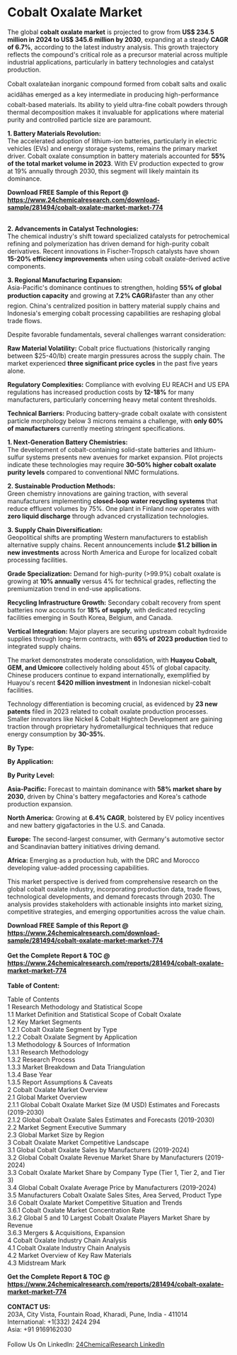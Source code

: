 <h1>Cobalt Oxalate Market</h1><p>The global <strong>cobalt oxalate market</strong> is projected to grow from <strong>US$ 234.5 million in 2024 to US$ 345.6 million by 2030</strong>, expanding at a steady <strong>CAGR of 6.7%</strong>, according to the latest industry analysis. This growth trajectory reflects the compound's critical role as a precursor material across multiple industrial applications, particularly in battery technologies and catalyst production.</p><p>Cobalt oxalateâan inorganic compound formed from cobalt salts and oxalic acidâhas emerged as a key intermediate in producing high-performance cobalt-based materials. Its ability to yield ultra-fine cobalt powders through thermal decomposition makes it invaluable for applications where material purity and controlled particle size are paramount.</p><p><strong>1. Battery Materials Revolution:</strong><br>
The accelerated adoption of lithium-ion batteries, particularly in electric vehicles (EVs) and energy storage systems, remains the primary market driver. Cobalt oxalate consumption in battery materials accounted for <strong>55% of the total market volume in 2023</strong>. With EV production expected to grow at 19% annually through 2030, this segment will likely maintain its dominance.</p><div><b>Download FREE Sample of this Report @ 
            <a href="https://www.24chemicalresearch.com/download-sample/281494/cobalt-oxalate-market-market-774">
            https://www.24chemicalresearch.com/download-sample/281494/cobalt-oxalate-market-market-774</a></b></div><br><p><strong>2. Advancements in Catalyst Technologies:</strong><br>
The chemical industry's shift toward specialized catalysts for petrochemical refining and polymerization has driven demand for high-purity cobalt derivatives. Recent innovations in Fischer-Tropsch catalysts have shown <strong>15-20% efficiency improvements</strong> when using cobalt oxalate-derived active components.</p><p><strong>3. Regional Manufacturing Expansion:</strong><br>
Asia-Pacific's dominance continues to strengthen, holding <strong>55% of global production capacity</strong> and growing at <strong>7.2% CAGR</strong>âfaster than any other region. China's centralized position in battery material supply chains and Indonesia's emerging cobalt processing capabilities are reshaping global trade flows.</p><p>Despite favorable fundamentals, several challenges warrant consideration:</p><p><strong>Raw Material Volatility:</strong> Cobalt price fluctuations (historically ranging between $25-40/lb) create margin pressures across the supply chain. The market experienced <strong>three significant price cycles</strong> in the past five years alone.</p><p><strong>Regulatory Complexities:</strong> Compliance with evolving EU REACH and US EPA regulations has increased production costs by <strong>12-18%</strong> for many manufacturers, particularly concerning heavy metal content thresholds.</p><p><strong>Technical Barriers:</strong> Producing battery-grade cobalt oxalate with consistent particle morphology below 3 microns remains a challenge, with <strong>only 60% of manufacturers</strong> currently meeting stringent specifications.</p><p><strong>1. Next-Generation Battery Chemistries:</strong><br>
The development of cobalt-containing solid-state batteries and lithium-sulfur systems presents new avenues for market expansion. Pilot projects indicate these technologies may require <strong>30-50% higher cobalt oxalate purity levels</strong> compared to conventional NMC formulations.</p><p><strong>2. Sustainable Production Methods:</strong><br>
Green chemistry innovations are gaining traction, with several manufacturers implementing <strong>closed-loop water recycling systems</strong> that reduce effluent volumes by 75%. One plant in Finland now operates with <strong>zero liquid discharge</strong> through advanced crystallization technologies.</p><p><strong>3. Supply Chain Diversification:</strong><br>
Geopolitical shifts are prompting Western manufacturers to establish alternative supply chains. Recent announcements include <strong>$1.2 billion in new investments</strong> across North America and Europe for localized cobalt processing facilities.</p><p><strong>Grade Specialization:</strong> Demand for high-purity (&gt;99.9%) cobalt oxalate is growing at <strong>10% annually</strong> versus 4% for technical grades, reflecting the premiumization trend in end-use applications.</p><p><strong>Recycling Infrastructure Growth:</strong> Secondary cobalt recovery from spent batteries now accounts for <strong>18% of supply</strong>, with dedicated recycling facilities emerging in South Korea, Belgium, and Canada.</p><p><strong>Vertical Integration:</strong> Major players are securing upstream cobalt hydroxide supplies through long-term contracts, with <strong>65% of 2023 production</strong> tied to integrated supply chains.</p><p>The market demonstrates moderate consolidation, with <strong>Huayou Cobalt, GEM, and Umicore</strong> collectively holding about 45% of global capacity. Chinese producers continue to expand internationally, exemplified by Huayou's recent <strong>$420 million investment</strong> in Indonesian nickel-cobalt facilities.</p><p>Technology differentiation is becoming crucial, as evidenced by <strong>23 new patents</strong> filed in 2023 related to cobalt oxalate production processes. Smaller innovators like Nickel &amp; Cobalt Hightech Development are gaining traction through proprietary hydrometallurgical techniques that reduce energy consumption by <strong>30-35%</strong>.</p><p><strong>By Type:</strong></p><p><strong>By Application:</strong></p><p><strong>By Purity Level:</strong></p><p><strong>Asia-Pacific:</strong> Forecast to maintain dominance with <strong>58% market share by 2030</strong>, driven by China's battery megafactories and Korea's cathode production expansion.</p><p><strong>North America:</strong> Growing at <strong>6.4% CAGR</strong>, bolstered by EV policy incentives and new battery gigafactories in the U.S. and Canada.</p><p><strong>Europe:</strong> The second-largest consumer, with Germany's automotive sector and Scandinavian battery initiatives driving demand.</p><p><strong>Africa:</strong> Emerging as a production hub, with the DRC and Morocco developing value-added processing capabilities.</p><p>This market perspective is derived from comprehensive research on the global cobalt oxalate industry, incorporating production data, trade flows, technological developments, and demand forecasts through 2030. The analysis provides stakeholders with actionable insights into market sizing, competitive strategies, and emerging opportunities across the value chain.</p><div><b>Download FREE Sample of this Report @ 
            <a href="https://www.24chemicalresearch.com/download-sample/281494/cobalt-oxalate-market-market-774">
            https://www.24chemicalresearch.com/download-sample/281494/cobalt-oxalate-market-market-774</a></b></div><br><div><b>Get the Complete Report & TOC @ 
            <a href="https://www.24chemicalresearch.com/reports/281494/cobalt-oxalate-market-market-774">
            https://www.24chemicalresearch.com/reports/281494/cobalt-oxalate-market-market-774</a></b></div><br>
            <b>Table of Content:</b><p>Table of Contents<br />
 1 Research Methodology and Statistical Scope<br />
 1.1 Market Definition and Statistical Scope of Cobalt Oxalate<br />
 1.2 Key Market Segments<br />
 1.2.1 Cobalt Oxalate Segment by Type<br />
 1.2.2 Cobalt Oxalate Segment by Application<br />
 1.3 Methodology & Sources of Information<br />
 1.3.1 Research Methodology<br />
 1.3.2 Research Process<br />
 1.3.3 Market Breakdown and Data Triangulation<br />
 1.3.4 Base Year<br />
 1.3.5 Report Assumptions & Caveats<br />
 2 Cobalt Oxalate Market Overview<br />
 2.1 Global Market Overview<br />
 2.1.1 Global Cobalt Oxalate Market Size (M USD) Estimates and Forecasts (2019-2030)<br />
 2.1.2 Global Cobalt Oxalate Sales Estimates and Forecasts (2019-2030)<br />
 2.2 Market Segment Executive Summary<br />
 2.3 Global Market Size by Region<br />
 3 Cobalt Oxalate Market Competitive Landscape<br />
 3.1 Global Cobalt Oxalate Sales by Manufacturers (2019-2024)<br />
 3.2 Global Cobalt Oxalate Revenue Market Share by Manufacturers (2019-2024)<br />
 3.3 Cobalt Oxalate Market Share by Company Type (Tier 1, Tier 2, and Tier 3)<br />
 3.4 Global Cobalt Oxalate Average Price by Manufacturers (2019-2024)<br />
 3.5 Manufacturers Cobalt Oxalate Sales Sites, Area Served, Product Type<br />
 3.6 Cobalt Oxalate Market Competitive Situation and Trends<br />
 3.6.1 Cobalt Oxalate Market Concentration Rate<br />
 3.6.2 Global 5 and 10 Largest Cobalt Oxalate Players Market Share by Revenue<br />
 3.6.3 Mergers & Acquisitions, Expansion<br />
 4 Cobalt Oxalate Industry Chain Analysis<br />
 4.1 Cobalt Oxalate Industry Chain Analysis<br />
 4.2 Market Overview of Key Raw Materials<br />
 4.3 Midstream Mark</p><div><b>Get the Complete Report & TOC @ 
            <a href="https://www.24chemicalresearch.com/reports/281494/cobalt-oxalate-market-market-774">
            https://www.24chemicalresearch.com/reports/281494/cobalt-oxalate-market-market-774</a></b></div><br><b>CONTACT US:</b><br>
            203A, City Vista, Fountain Road, Kharadi, Pune, India - 411014<br>
            International: +1(332) 2424 294<br>
            Asia: +91 9169162030 <br><br>
            Follow Us On LinkedIn: <a href="https://www.linkedin.com/company/24chemicalresearch/">24ChemicalResearch LinkedIn</a>